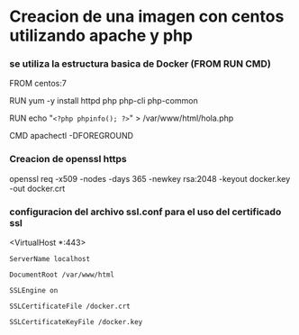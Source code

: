 # Creacion de una imagen con centos utilizando apache y php

### se utiliza la estructura basica de Docker (FROM RUN CMD)

FROM centos:7

RUN yum -y install httpd php php-cli php-common

RUN echo "`<?php phpinfo(); ?>`" > /var/www/html/hola.php

CMD apachectl -DFOREGROUND

### Creacion de openssl https

openssl req -x509 -nodes -days 365 -newkey rsa:2048 -keyout docker.key -out docker.crt


### configuracion del archivo ssl.conf para el uso del certificado ssl

<VirtualHost *:443>

    ServerName localhost

    DocumentRoot /var/www/html

    SSLEngine on

    SSLCertificateFile /docker.crt

    SSLCertificateKeyFile /docker.key

</VirtualHost>
